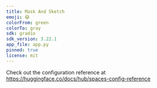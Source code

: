 ```yaml
---
title: Mask And Sketch
emoji: 😷
colorFrom: green
colorTo: gray
sdk: gradio
sdk_version: 3.22.1
app_file: app.py
pinned: true
license: mit
---
```


Check out the configuration reference at https://huggingface.co/docs/hub/spaces-config-reference
